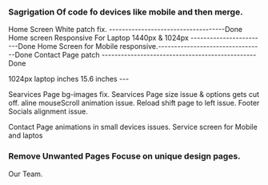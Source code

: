 ### Sagrigation Of code fo devices like mobile and then merge.

Home Screen White patch fix. ------------------------------------Done
Home screen Responsive For Laptop 1440px & 1024px  ------------------------Done
Home Screen for Mobile responsive.---------------------------------Done
Contact Page patch ------------------------------------------------Done

1024px laptop inches 15.6 inches ---

Searvices Page bg-images fix.
Searvices Page  size issue & options gets cut off.
aline mouseScroll animation issue.
Reload shift page to left issue.
Footer Socials alignment issue.
 

Contact Page animations in small devices issues.
Service screen for Mobile and laptos
### Remove Unwanted Pages Focuse on unique design pages.

Our Team. 

